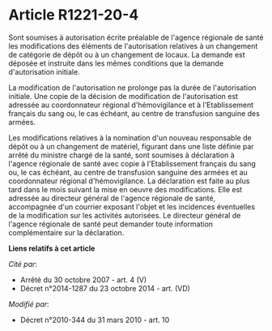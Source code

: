 # Article R1221-20-4

Sont soumises à autorisation écrite préalable de l'agence régionale de santé les modifications des éléments de l'autorisation
relatives à un changement de catégorie de dépôt ou à un changement de locaux. La demande est déposée et instruite dans les
mêmes conditions que la demande d'autorisation initiale.

La modification de l'autorisation ne prolonge pas la durée de l'autorisation initiale. Une copie de la décision de
modification de l'autorisation est adressée au coordonnateur régional d'hémovigilance et à l'Etablissement français du sang
ou, le cas échéant, au centre de transfusion sanguine des armées.

Les modifications relatives à la nomination d'un nouveau responsable de dépôt ou à un changement de matériel, figurant dans
une liste définie par arrêté du ministre chargé de la santé, sont soumises à déclaration à l'agence régionale de santé avec
copie à l'Etablissement français du sang ou, le cas échéant, au centre de transfusion sanguine des armées et au coordonnateur
régional d'hémovigilance. La déclaration est faite au plus tard dans le mois suivant la mise en oeuvre des modifications.
Elle est adressée au directeur général de l'agence régionale de santé, accompagnée d'un courrier exposant l'objet et les
incidences éventuelles de la modification sur les activités autorisées. Le directeur général de l'agence régionale de santé
peut demander toute information complémentaire sur la déclaration.

**Liens relatifs à cet article**

_Cité par_:

  - Arrêté du 30 octobre 2007 - art. 4 (V)
  - Décret n°2014-1287 du 23 octobre 2014 - art. (VD)

_Modifié par_:

  - Décret n°2010-344 du 31 mars 2010 - art. 10
